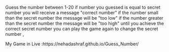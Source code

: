 Guess the number between 1-20 if number you guessed is equal to secret number you will receive a message "correct number"
if the number small than the secret number the message will be "too low" 
if the number greater than the secret number the message will be "too high"
until you achieve the correct secret number 
you can play the game again to change the secret number ,
<p>My Game in Live :https://nehadashraf.github.io/Guess_Number/</p>


